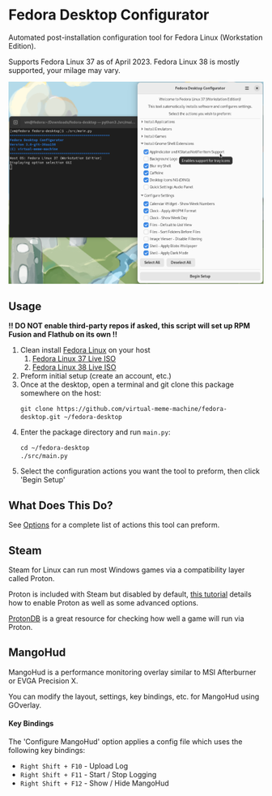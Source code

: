 # Fedora Desktop Configurator

Automated post-installation configuration tool for Fedora Linux (Workstation Edition).

Supports Fedora Linux 37 as of April 2023. Fedora Linux 38 is mostly supported, your milage may vary.

![preview](docs/images/preview.png)

## Usage

**!! DO NOT enable third-party repos if asked, this script will set up RPM Fusion and Flathub on its own !!**

1. Clean install [Fedora Linux](https://www.fedoraproject.org/en/workstation/download) on your host
    1. [Fedora Linux 37 Live ISO](https://download.fedoraproject.org/pub/fedora/linux/releases/37/Workstation/x86_64/iso/Fedora-Workstation-Live-x86_64-37-1.7.iso)
    2. [Fedora Linux 38 Live ISO](https://download.fedoraproject.org/pub/fedora/linux/releases/38/Workstation/x86_64/iso/Fedora-Workstation-Live-x86_64-38-1.6.iso)
2. Preform initial setup (create an account, etc.)
3. Once at the desktop, open a terminal and git clone this package somewhere on the host:
    ```none
    git clone https://github.com/virtual-meme-machine/fedora-desktop.git ~/fedora-desktop
    ```
4. Enter the package directory and run `main.py`:
    ```none
    cd ~/fedora-desktop
    ./src/main.py
    ```
5. Select the configuration actions you want the tool to preform, then click 'Begin Setup'

## What Does This Do?

See [Options](docs/Options.md) for a complete list of actions this tool can preform.

## Steam

Steam for Linux can run most Windows games via a compatibility layer called Proton.

Proton is included with Steam but disabled by default,
[this tutorial](https://steamcommunity.com/sharedfiles/filedetails/?id=1974055703)
details how to enable Proton as well as some advanced options.

[ProtonDB](https://www.protondb.com) is a great resource for checking how well a game will run via Proton.

## MangoHud

MangoHud is a performance monitoring overlay similar to MSI Afterburner or EVGA Precision X.

You can modify the layout, settings, key bindings, etc. for MangoHud using GOverlay.

#### Key Bindings

The 'Configure MangoHud' option applies a config file which uses the following key bindings:

- `Right Shift + F10` - Upload Log
- `Right Shift + F11` - Start / Stop Logging
- `Right Shift + F12` - Show / Hide MangoHud
